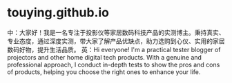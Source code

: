 # touying.github.io
中：大家好！我是一名专注于投影仪等家居数码科技产品的实测博主。秉持真实、专业态度，通过深度实测，带大家了解产品优缺点，助力选购到心仪、实用的家居数码好物，提升生活品质。 英：Hi everyone! I'm a practical tester blogger of projectors and other home digital tech products. With a genuine and professional approach, I conduct in-depth tests to show the pros and cons of products, helping you choose the right ones to enhance your life.
